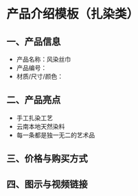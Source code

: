 # 产品介绍模板（扎染类）

## 一、产品信息
- 产品名称：风染丝巾
- 产品编号：
- 材质/尺寸/颜色：

## 二、产品亮点
- 手工扎染工艺
- 云南本地天然染料
- 每一条都是独一无二的艺术品

## 三、价格与购买方式

## 四、图示与视频链接
